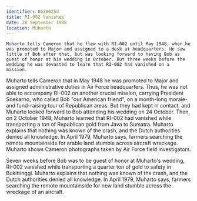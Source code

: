```yaml
---
identifier: 8628025d
title: RI-002 Vanishes
date: 28 September 1988 
location: Muharto
---
```


``` {.synopsis}
Muharto tells Cameron that he flew with RI-002 until May 1948, when he was promoted to Major and assigned to a desk at headquarters. He saw little of Bob after that, but was looking forward to having Bob as guest of honor at his wedding in October. But three weeks before the wedding he was devasted to learn that RI-002 had vanished on a mission.  
```

Muharto tells Cameron that in May 1948 he was promoted to Major and
assigned administrative duties in Air Force headquarters. Thus, he was
not able to accompany RI-002 on another crucial mission, carrying
President Soekarno, who called Bob "our American friend", on a
month-long morale- and fund-raising tour of Republican areas. But they
had kept in contact, and Muharto looked forward to Bob attending his
wedding on 24 October. Then, on 2 October 1948, Muharto learned that
RI-002 had vanished while transporting a ton of Republican gold from
Java to Sumatra. Muharto explains that nothing was known of the crash,
and the Dutch authorities denied all knowledge. In April 1979, Muharto
says, farmers searching the remote mountainside for arable land stumble
across aircraft wreckage. Muharto shows Cameron photographs taken by Air
Force field investigators.

Seven weeks before Bob was to be guest of honor at Muharto's wedding,
RI-002 vanished while transporting a quarter ton of gold to safety in
Bukittinggi. Muharto explains that nothing was known of the crash, and
the Dutch authorities denied all knowledge. In April 1979, Muharto says,
farmers searching the remote mountainside for new land stumble across
the wreckage of an aircraft.
